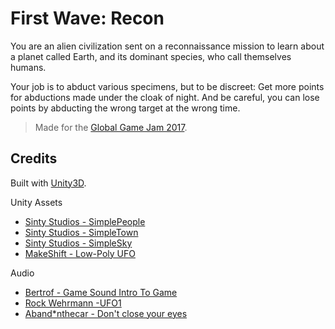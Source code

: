 # First Wave: Recon

You are an alien civilization sent on a reconnaissance mission to learn about
a planet called Earth, and its dominant species, who call themselves humans.

Your job is to abduct various specimens, but to be discreet: Get more points
for abductions made under the cloak of night. And be careful, you can lose
points by abducting the wrong target at the wrong time.

> Made for the [Global Game Jam 2017](http://globalgamejam.org/).

## Credits

Built with [Unity3D](https://unity3d.com).

Unity Assets

* [Sinty Studios - SimplePeople](https://www.assetstore.unity3d.com/en/#!/content/15126) 
* [Sinty Studios - SimpleTown](https://www.assetstore.unity3d.com/en/#!/content/43500)
* [Sinty Studios - SimpleSky](https://www.assetstore.unity3d.com/en/#!/content/42373)
* [MakeShift - Low-Poly UFO](https://www.assetstore.unity3d.com/en/#!/content/71159)

Audio

* [Bertrof - Game Sound Intro To Game](https://www.freesound.org/people/Bertrof/sounds/131659/)
* [Rock Wehrmann -UFO1](https://www.freesound.org/people/rockwehrmann/sounds/72447/)
* [Aband*nthecar - Don't close your eyes](http://www.abandonthecar.com)
